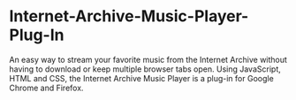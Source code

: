 # Internet-Archive-Music-Player-Plug-In
An easy way to stream your favorite music from the Internet Archive without having to download or keep multiple browser tabs open. Using JavaScript, HTML and CSS, the Internet Archive Music Player is a plug-in for Google Chrome and Firefox.
